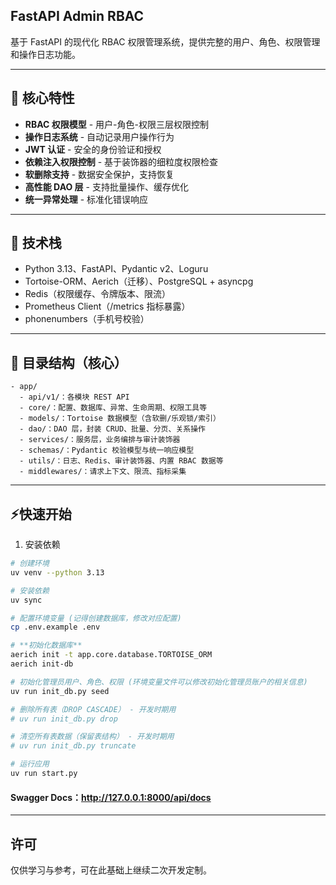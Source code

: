 ## FastAPI Admin RBAC

基于 FastAPI 的现代化 RBAC 权限管理系统，提供完整的用户、角色、权限管理和操作日志功能。

---

## 🚀 核心特性

- **RBAC 权限模型** - 用户-角色-权限三层权限控制
- **操作日志系统** - 自动记录用户操作行为
- **JWT 认证** - 安全的身份验证和授权
- **依赖注入权限控制** - 基于装饰器的细粒度权限检查
- **软删除支持** - 数据安全保护，支持恢复
- **高性能 DAO 层** - 支持批量操作、缓存优化
- **统一异常处理** - 标准化错误响应

---

## 🚀 技术栈
- Python 3.13、FastAPI、Pydantic v2、Loguru
- Tortoise-ORM、Aerich（迁移）、PostgreSQL + asyncpg
- Redis（权限缓存、令牌版本、限流）
- Prometheus Client（/metrics 指标暴露）
- phonenumbers（手机号校验）

---

## 📁 目录结构（核心）

```
- app/
  - api/v1/：各模块 REST API
  - core/：配置、数据库、异常、生命周期、权限工具等
  - models/：Tortoise 数据模型（含软删/乐观锁/索引）
  - dao/：DAO 层，封装 CRUD、批量、分页、关系操作
  - services/：服务层，业务编排与审计装饰器
  - schemas/：Pydantic 校验模型与统一响应模型
  - utils/：日志、Redis、审计装饰器、内置 RBAC 数据等
  - middlewares/：请求上下文、限流、指标采集
```
---

## ⚡快速开始
1) 安装依赖
```bash
# 创建环境
uv venv --python 3.13

# 安装依赖
uv sync

# 配置环境变量 (记得创建数据库，修改对应配置)
cp .env.example .env

# **初始化数据库**
aerich init -t app.core.database.TORTOISE_ORM
aerich init-db

# 初始化管理员用户、角色、权限 (环境变量文件可以修改初始化管理员账户的相关信息)
uv run init_db.py seed

# 删除所有表（DROP CASCADE） - 开发时期用
# uv run init_db.py drop

# 清空所有表数据（保留表结构） - 开发时期用
# uv run init_db.py truncate

# 运行应用
uv run start.py
```

#### Swagger Docs：http://127.0.0.1:8000/api/docs

---

## 许可
仅供学习与参考，可在此基础上继续二次开发定制。
